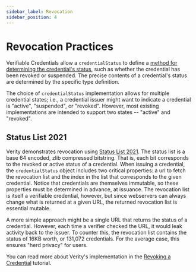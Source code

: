 ```yaml
---
sidebar_label: Revocation
sidebar_position: 4
---
```


# Revocation Practices

Verifiable Credentials allow a `credentialStatus` to define a [method for determining the credential's status](https://www.w3.org/TR/vc-data-model/#status), such as whether the credential has been revoked or suspended. The precise contents of a credential's status are determined by the specific type definition.

The choice of `credentialStatus` implementation allows for multiple credential states; i.e., a credential issuer might want to indicate a credential is "active", "suspended", or "revoked". However, most existing implementations are intended to support two states -- "active" and "revoked".

## Status List 2021

Verity demonstrates revocation using [Status List 2021](https://w3c-ccg.github.io/vc-status-list-2021/). The status list is a base 64 encoded, zlib compressed bitstring. That is, each bit corresponds to the revoked or active status of a credential. When issuing a credential, the `credentialStatus` object includes two critical properties: a url to fetch the revocation list and the index in the list that corresponds to the given credential. Notice that credentials are themselves immutable, so these properties must be determined in advance, at issuance. The revocation list is itself a verifiable credential, however, but since webservers can always change what is returned at a given URL, the returned revocation list is essential mutable.

A more simple approach might be a single URL that returns the status of a credential. However, each time a verifier checked the URL, it would leak activity back to the issuer. To counter this, the revocation list contains the status of 16KB worth, or 131,072 credentials. For the average case, this ensures "herd privacy" for users.

You can read more about Verity's implementation in the [Revoking a Credential](/docs/tutorials/revoke-a-credential) tutorial.
